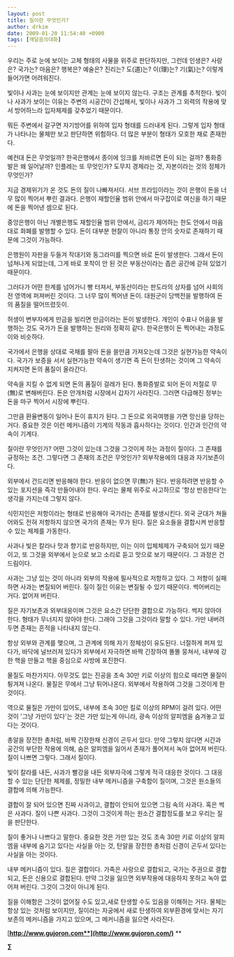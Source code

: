 ```yaml
---
layout: post
title: 질이란 무엇인가?
author: drkim
date: 2009-01-20 11:54:40 +0900
tags: [깨달음의대화]
---
```

우리는 주로 눈에 보이는 고체 형태의 사물을 위주로 판단하지만, 그런데 인생은? 사랑은? 국가는? 마음은? 행복은? 예술은? 진리는? 도(道)는? 이(理)는? 기(氣)는? 이렇게 들어가면 어려워진다. 

빛이나 사과는 눈에 보이지만 관계는 눈에 보이지 않는다. 구조는 관계를 추적한다. 빛이나 사과가 보이는 이유는 주변의 시공간이 간섭해서, 빛이나 사과가 그 외력의 작용에 맞서 방어하느라 입자체제를 갖추었기 때문이다.

뭐든 주변에서 갈구면 자기방어를 위하여 입자 형태를 드러내게 된다. 그렇게 입자 형태가 나타나는 물체만 보고 판단하면 위험하다. 더 많은 부분이 형태가 모호한 채로 존재한다.

예컨대 돈은 무엇일까? 한국은행에서 종이에 잉크를 처바르면 돈이 되는 걸까? 통화증발은 왜 일어날까? 인플레는 또 무엇인가? 도무지 경제라는 것, 자본이라는 것의 정체가 무엇인가? 

지금 경제위기가 온 것도 돈의 질이 나빠져서다. 서브 프라임이라는 것이 은행이 돈을 너무 많이 찍어서 뿌린 결과다. 은행이 재할인율 범위 안에서 마구잡이로 여신을 하기 때문에 돈을 찍어낸 셈으로 된다.

중앙은행이 아닌 개별은행도 재할인율 범위 안에서, 금리가 제어하는 한도 안에서 마음대로 화폐를 발행할 수 있다. 돈이 대부분 현찰이 아니라 통장 안의 숫자로 존재하기 때문에 그것이 가능하다.

은행원이 자판을 두들겨 작대기와 동그라미를 찍으면 바로 돈이 발생한다. 그래서 돈이 넘쳐나게 되었는데, 그게 바로 포착이 안 된 것은 부동산이라는 좁은 공간에 갇혀 있었기 때문이다.

그러다가 어떤 한계를 넘어가니 빵 터져서, 부동산이라는 판도라의 상자를 넘어 사회의 전 영역에 퍼져버린 것이다. 그 너무 많이 찍어낸 돈이. 대원군이 당백전을 발행하여 돈의 품질을 떨어뜨렸듯이. 

허생이 변부자에게 만금을 빌리면 만금이라는 돈이 발생한다. 개인이 수표나 어음을 발행하는 것도 국가가 돈을 발행하는 원리와 정확히 같다. 한국은행이 돈 찍어내는 과정도 이와 비슷하다. 

국가에서 은행을 상대로 국채를 팔아 돈을 쓸만큼 가져오는데 그것은 실현가능한 약속이다. 국가가 보증을 서서 실현가능한 약속이 생기면 즉 돈이 탄생하는 것이며 그 약속이 지켜지면 돈의 품질이 올라간다.

약속을 지킬 수 없게 되면 돈의 품질이 걸레가 된다. 통화증발로 되어 돈이 저절로 무(無)로 변해버린다. 돈은 안개처럼 시장에서 갑자기 사라진다. 그러면 다급해진 정부는 돈을 마구 찍어서 시장에 뿌린다.

그만큼 환율변동이 일어나 돈이 휴지가 된다. 그 돈으로 외국여행을 가면 망신을 당하는 거다. 중요한 것은 이런 메커니즘이 기계의 작동과 흡사하다는 것이다. 인간과 인간의 약속이 기계다.

질이란 무엇인가? 어떤 그것이 있는데 그것을 그것이게 하는 과정이 질이다. 그 존재를 규정하는 조건. 그렇다면 그 존재의 조건은 무엇인가? 외부작용에의 대응과 자기보존이다. 

외부에서 건드리면 반응해야 한다. 반응이 없으면 무(無)가 된다. 반응하려면 반응할 수 있는 포지션을 즉각 만들어내야 한다. 우리는 물체 위주로 사고하므로 '항상 반응한다'는 생각을 가지는데 그렇지 않다.

식민지인은 저항이라는 형태로 반응해야 국가라는 존재를 발생시킨다. 외국 군대가 쳐들어와도 전혀 저항하지 않으면 국가의 존재는 무가 된다. 질은 요소들을 결합시켜 반응할 수 있는 체제를 가동한다. 

사과나 빛은 칼라나 맛과 향기로 반응하지만, 이는 이미 입체체제가 구축되어 있기 때문이고, 또 그것을 외부에서 눈으로 보고 소리로 듣고 맛으로 보기 때문이다. 그 과정은 건드림이다.

사과는 그냥 있는 것이 아니라 외부의 작용에 필사적으로 저항하고 있다. 그 저항이 실패하면 사과는 변질되어 버린다. 질이 질인 이유는 변질될 수 있기 때문이다. 썩어버리는 거다. 없어져 버린다.

질은 자기보존과 외부대응이며 그것은 요소간 단단한 결합으로 가능하다. 썩지 않아야 한다. 형태가 무너지지 않아야 한다. 그래야 그것을 그것이라 말할 수 있다. 가만 내버려두면 존재는 흔적을 나타내지 않는다. 

항상 외부와 관계를 맺으며, 그 관계에 의해 자기 정체성이 유도된다. 너절하게 퍼져 있다가, 바닥에 널브러져 있다가 외부에서 자극하면 바짝 긴장하여 똘똘 뭉쳐서, 내부에 강한 핵을 만들고 핵을 중심으로 사방에 포진한다.

물질도 마찬가지다. 아무것도 없는 진공을 초속 30만 키로 이상의 힘으로 때리면 물질이 튕겨져 나온다. 물질은 무에서 그냥 튀어나온다. 외부에서 작용하여 그것을 그것이게 한 것이다. 

역으로 물질은 가만이 있어도, 내부에 초속 30만 킬로 이상의 RPM이 걸려 있다. 어떤 것이 '그냥 가만이 있다'는 것은 가만 있는게 아니라, 광속 이상의 알피엠을 숨겨놓고 있다는 것이다. 

총알을 장전한 총처럼, 바짝 긴장한채 신경이 곤두서 있다. 만약 그렇지 않다면 시간과 공간의 부단한 작용에 의해, 숨은 알피엠을 잃어서 존재가 풀어져서 녹아 없어져 버린다. 질이 나쁘면 그렇다. 그래서 질이다.

빛이 칼라를 내든, 사과가 빨강을 내든 외부자극에 그렇게 적극 대응한 것이다. 그 대응할 수 있는 단단한 체제를, 정밀한 내부 메커니즘을 구축함이 질이며, 그것은 원소들의 결합에 의해 가능한다. 

결합이 잘 되어 있으면 진짜 사과이고, 결합이 안되어 있으면 그림 속의 사과다. 혹은 썩은 사과다. 질이 나쁜 사과다. 그것이 그것이게 하는 원소간 결합정도를 보고 우리는 질을 판단한다. 

질이 좋거나 나쁘다고 말한다. 중요한 것은 가만 있는 것도 초속 30만 키로 이상의 알피엠을 내부에 숨기고 있다는 사실을 아는 것, 탄알을 장전한 총처럼 신경이 곤두서 있다는 사실을 아는 것이다.

내부 메커니즘이 있다. 질은 결합이다. 가족은 사랑으로 결합되고, 국가는 주권으로 결합되고, 돈은 신용으로 결합된다. 만약 그것을 잃으면 외부작용에 대응하지 못하고 녹아 없어져 버린다. 그것이 그것이 아니게 된다.

질을 이해함은 그것이 없어질 수도 있고,새로 탄생할 수도 있음을 이해하는 거다. 물체는 항상 있는 것처럼 보이지만, 질이라는 자궁에서 새로 탄생하여 외부환경에 맞서는 자기보존의 메커니즘을 가지고 있으며, 그 메커니즘을 잃으면 사라진다. 

[**http://www.gujoron.com**](http://www.gujoron.com/)** 
**

**∑**
